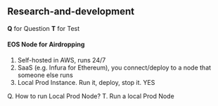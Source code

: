 ## Research-and-development

**Q** for Question
**T** for Test

#### EOS Node for Airdropping
1. Self-hosted in AWS, runs 24/7
2. SaaS (e.g. Infura for Ethereum), you connect/deploy to a node that someone else runs
3. Local Prod Instance. Run it, deploy, stop it. YES

Q. How to run Local Prod Node?
T. Run a local Prod Node
